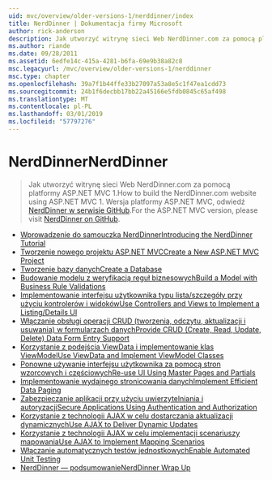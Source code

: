 ```yaml
---
uid: mvc/overview/older-versions-1/nerddinner/index
title: NerdDinner | Dokumentacja firmy Microsoft
author: rick-anderson
description: Jak utworzyć witrynę sieci Web NerdDinner.com za pomocą platformy ASP.NET MVC 1. Dla wersji platformy ASP.NET MVC 3 odwiedź stronę nerddinner w witrynie GitHub.
ms.author: riande
ms.date: 09/28/2011
ms.assetid: 6edfe14c-415a-4281-b6fa-69e9b38a82c8
msc.legacyurl: /mvc/overview/older-versions-1/nerddinner
msc.type: chapter
ms.openlocfilehash: 39a7f1b44ffe33b27097a53a8e5c1f47ea1cdd73
ms.sourcegitcommit: 24b1f6decbb17bb22a45166e5fdb0845c65af498
ms.translationtype: MT
ms.contentlocale: pl-PL
ms.lasthandoff: 03/01/2019
ms.locfileid: "57797276"
---
```

<a name="nerddinner"></a><span data-ttu-id="06591-104">NerdDinner</span><span class="sxs-lookup"><span data-stu-id="06591-104">NerdDinner</span></span>
====================
> <span data-ttu-id="06591-105">Jak utworzyć witrynę sieci Web NerdDinner.com za pomocą platformy ASP.NET MVC 1.</span><span class="sxs-lookup"><span data-stu-id="06591-105">How to build the NerdDinner.com website using ASP.NET MVC 1.</span></span> <span data-ttu-id="06591-106">Wersja platformy ASP.NET MVC, odwiedź [NerdDinner w serwisie GitHub](https://github.com/AspNetMVPSamples/NerdDinner).</span><span class="sxs-lookup"><span data-stu-id="06591-106">For the ASP.NET MVC version, please visit [NerdDinner on GitHub](https://github.com/AspNetMVPSamples/NerdDinner).</span></span>


- [<span data-ttu-id="06591-107">Wprowadzenie do samouczka NerdDinner</span><span class="sxs-lookup"><span data-stu-id="06591-107">Introducing the NerdDinner Tutorial</span></span>](introducing-the-nerddinner-tutorial.md)
- [<span data-ttu-id="06591-108">Tworzenie nowego projektu ASP.NET MVC</span><span class="sxs-lookup"><span data-stu-id="06591-108">Create a New ASP.NET MVC Project</span></span>](create-a-new-aspnet-mvc-project.md)
- [<span data-ttu-id="06591-109">Tworzenie bazy danych</span><span class="sxs-lookup"><span data-stu-id="06591-109">Create a Database</span></span>](create-a-database.md)
- [<span data-ttu-id="06591-110">Budowanie modelu z weryfikacją reguł biznesowych</span><span class="sxs-lookup"><span data-stu-id="06591-110">Build a Model with Business Rule Validations</span></span>](build-a-model-with-business-rule-validations.md)
- [<span data-ttu-id="06591-111">Implementowanie interfejsu użytkownika typu lista/szczegóły przy użyciu kontrolerów i widoków</span><span class="sxs-lookup"><span data-stu-id="06591-111">Use Controllers and Views to Implement a Listing/Details UI</span></span>](use-controllers-and-views-to-implement-a-listingdetails-ui.md)
- [<span data-ttu-id="06591-112">Włączanie obsługi operacji CRUD (tworzenia, odczytu, aktualizacji i usuwania) w formularzach danych</span><span class="sxs-lookup"><span data-stu-id="06591-112">Provide CRUD (Create, Read, Update, Delete) Data Form Entry Support</span></span>](provide-crud-create-read-update-delete-data-form-entry-support.md)
- [<span data-ttu-id="06591-113">Korzystanie z podejścia ViewData i implementowanie klas ViewModel</span><span class="sxs-lookup"><span data-stu-id="06591-113">Use ViewData and Implement ViewModel Classes</span></span>](use-viewdata-and-implement-viewmodel-classes.md)
- [<span data-ttu-id="06591-114">Ponowne używanie interfejsu użytkownika za pomocą stron wzorcowych i częściowych</span><span class="sxs-lookup"><span data-stu-id="06591-114">Re-use UI Using Master Pages and Partials</span></span>](re-use-ui-using-master-pages-and-partials.md)
- [<span data-ttu-id="06591-115">Implementowanie wydajnego stronicowania danych</span><span class="sxs-lookup"><span data-stu-id="06591-115">Implement Efficient Data Paging</span></span>](implement-efficient-data-paging.md)
- [<span data-ttu-id="06591-116">Zabezpieczanie aplikacji przy użyciu uwierzytelniania i autoryzacji</span><span class="sxs-lookup"><span data-stu-id="06591-116">Secure Applications Using Authentication and Authorization</span></span>](secure-applications-using-authentication-and-authorization.md)
- [<span data-ttu-id="06591-117">Korzystanie z technologii AJAX w celu dostarczania aktualizacji dynamicznych</span><span class="sxs-lookup"><span data-stu-id="06591-117">Use AJAX to Deliver Dynamic Updates</span></span>](use-ajax-to-deliver-dynamic-updates.md)
- [<span data-ttu-id="06591-118">Korzystanie z technologii AJAX w celu implementacji scenariuszy mapowania</span><span class="sxs-lookup"><span data-stu-id="06591-118">Use AJAX to Implement Mapping Scenarios</span></span>](use-ajax-to-implement-mapping-scenarios.md)
- [<span data-ttu-id="06591-119">Włączanie automatycznych testów jednostkowych</span><span class="sxs-lookup"><span data-stu-id="06591-119">Enable Automated Unit Testing</span></span>](enable-automated-unit-testing.md)
- [<span data-ttu-id="06591-120">NerdDinner — podsumowanie</span><span class="sxs-lookup"><span data-stu-id="06591-120">NerdDinner Wrap Up</span></span>](nerddinner-wrap-up.md)
